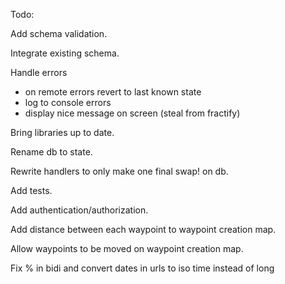 Todo:

Add schema validation.

Integrate existing schema.

Handle errors
- on remote errors revert to last known state
- log to console errors
- display nice message on screen (steal from fractify)

Bring libraries up to date.

Rename db to state.

Rewrite handlers to only make one final swap! on db.

Add tests.

Add authentication/authorization.

Add distance between each waypoint to waypoint creation map.

Allow waypoints to be moved on waypoint creation map.

Fix % in bidi and convert dates in urls to iso time instead of long
